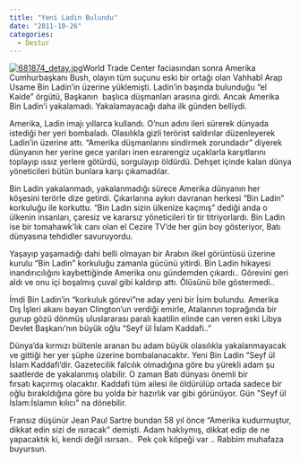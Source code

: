```yaml
---
title: "Yeni Ladin Bulundu"
date: "2011-10-26"
categories: 
  - Destur
---
```


[![681874_detay.jpg](/uploads/2011/10/681874_detay.jpg)](/uploads/2011/10/681874_detay.jpg "681874_detay.jpg")World Trade Center faciasından sonra Amerika Cumhurbaşkanı Bush, olayın tüm suçunu eski bir ortağı olan Vahhabî Arap  Usame Bin Ladin’in üzerine yüklemişti. Ladin’in başında bulunduğu “el Kaide” örgütü, Başkanın  başlıca düşmanları arasına girdi. Ancak Amerika Bin Ladin’i yakalamadı. Yakalamayacağı daha ilk günden belliydi.

Amerika, Ladin imajı yıllarca kullandı. O’nun adını ileri sürerek dünyada istediği her yeri bombaladı. Olasılıkla gizli terörist saldırılar düzenleyerek Ladin’in üzerine attı. “Amerika düşmanlarını sindirmek zorundadır” diyerek dünyanın her yerine gece yarıları inen esrarengiz uçaklarla karşıtlarını toplayıp ıssız yerlere götürdü, sorgulayıp öldürdü. Dehşet içinde kalan dünya yöneticileri bütün bunlara karşı çıkamadılar.

Bin Ladin yakalanmadı, yakalanmadığı sürece Amerika dünyanın her köşesini terörle dize getirdi. Çıkarlarına aykırı davranan herkesi “Bin Ladin” korkuluğu ile korkuttu. “Bin Ladin sizin ülkenize kaçmış” dediği anda o ülkenin insanları, çaresiz ve kararsız yöneticileri tir tir titriyorlardı. Bin Ladin ise bir tomahawk’lık canı olan el Cezire TV’de her gün boy gösteriyor, Batı dünyasına tehdidler savuruyordu.

Yaşayıp yaşamadığı dahi belli olmayan bir Arabın ilkel görüntüsü üzerine kurulu “Bin Ladin” korkuluğu zamanla gücünü yitirdi. Bin Ladin hikayesi inandırıcılığını kaybettiğinde Amerika onu gündemden çıkardı.. Görevini geri aldı ve onu içi boşalmış çuval gibi kaldırıp attı. Ölüsünü bile göstermedi..

İmdi Bin Ladin’in “korkuluk görevi”ne aday yeni bir İsim bulundu. Amerika Dış İşleri akanı bayan Clington’un verdiği emirle, Atalarının toprağında bir gurup gözü dönmüş uluslararası paralı kaatilin elinde can veren eski Libya Devlet Başkanı’nın büyük oğlu “Seyf ül İslam Kaddafi..”

Dünya’da kırmızı bültenle aranan bu adam büyük olasılıkla yakalanmayacak ve gittiği her yer şüphe üzerine bombalanacaktır. Yeni Bin Ladin “Seyf ül İslam Kaddafi’dir. Gazetecilik falcılık olmadığına göre bu yürekli adam şu saatlerde de yakalanmış olabilir. O zaman Batı dünyası önemli bir fırsatı kaçırmış olacaktır. Kaddafi tüm ailesi ile öldürülüp ortada sadece bir oğlu bırakıldığına göre bu yolda bir hazırlık var gibi görünüyor. Gün "Seyf ül İslam:İslamın kılıcı" na dönebilir.

Fransız düşünür Jean Paul Sartre bundan 58 yıl önce “Amerika kudurmuştur, dikkat edin sizi de ısıracak” demişti. Adam haklıymış, dikkat edip de ne yapacaktık ki, kendi değil ısırsan..  Pek çok köpeği var .. Rabbim muhafaza buyursun.
